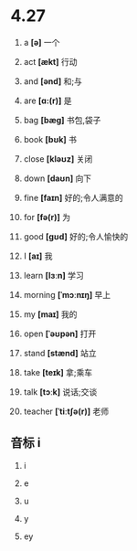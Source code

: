 # 4.27

1. a **[ə]** 一个

2. act **[ækt]** 行动

3. and **[ənd]** 和;与

4. are **[ɑ:(r)]** 是

5. bag **[bæɡ]** 书包,袋子

6. book **[bʊk]** 书

7. close **[kləʊz]** 关闭

8. down **[daʊn]** 向下

9. fine **[faɪn]** 好的;令人满意的

10. for **[fə(r)]** 为

11. good **[ɡʊd]** 好的;令人愉快的

12. I **[aɪ]** 我

13. learn **[lɜːn]** 学习

14. morning **[ˈmɔːnɪŋ]** 早上

15. my **[maɪ]** 我的

16. open **[ˈəʊpən]** 打开

17. stand **[stænd]** 站立

18. take **[teɪk]** 拿;乘车

19. talk **[tɔːk]** 说话;交谈

20. teacher **[ˈtiːtʃə(r)]** 老师

## 音标 i

1. i

2. e

3. u

4. y

5. ey
